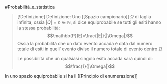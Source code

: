 #Probabilità_e_statistica 
>[!Definizione] Definizione:
>Uno [[Spazio campionario]] $\Omega$ di taglia infinita, ossia $|\Omega|=n\in \mathbb{N}$, si dice equiprobabile se tutti gli esiti hanno la stessa probabilità:
>$$\mathbb{P}(E)=\frac{|E|}{|\Omega|}$$
>Ossia la probabilità che un dato evento accada è data dal numero totale di esiti in quell’ evento diviso il numero totale di evento dentro $\Omega$
>
>Le possibilità che un qualsiasi singolo esito accada sarà quindi di:
>$$\frac{1}{|\Omega|}$$

In uno spazio equiprobabile si ha il [[Principio di enumerazione]]
